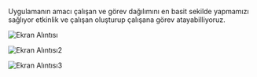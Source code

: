 Uygulamanın amacı çalışan ve görev dağılımını en basit sekilde yapmamızı sağlıyor etkinlik ve çalışan oluşturup çalışana görev atayabilliyoruz.


![Ekran Alıntısı](https://github.com/muratgull07/Is-Takip-Yonetim-Sistemi/assets/148050387/d0949b9a-08b1-4ca0-a381-85dde1fafde1)



![Ekran Alıntısı2](https://github.com/muratgull07/Is-Takip-Yonetim-Sistemi/assets/148050387/045b35e3-9a5d-4731-b30d-470e7686049c)


![Ekran Alıntısı3](https://github.com/muratgull07/Is-Takip-Yonetim-Sistemi/assets/148050387/cfea9080-6283-4b8f-817e-e1d54193d47c)
